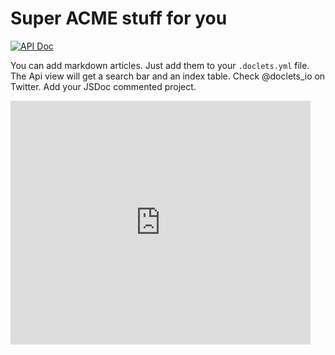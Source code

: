 # Super ACME stuff for you

[![API Doc](https://doclets.io/lipp/acme-jsdoc-example/master.svg)](https://doclets.io/lipp/acme-jsdoc-example/master)

You can add markdown articles. Just add them to your `.doclets.yml` file. 
The Api view will get a search bar and an index table. Check @doclets_io on Twitter. Add your JSDoc commented project.

<iframe  title="YouTube video player" width="480" height="390" src="http://www.youtube.com/watch?v=TheVideoID?autoplay=1" frameborder="0" allowfullscreen></iframe>
